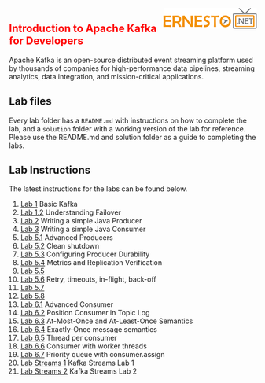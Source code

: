 <img align="right" src="./logo.png">

<h2><span style="color:red;">Introduction to Apache Kafka for Developers</span></h2>

Apache Kafka is an open-source distributed event streaming platform used by thousands of companies for high-performance data pipelines, streaming analytics, data integration, and mission-critical applications.


## Lab files
Every lab folder has a `README.md` with instructions on how to complete the lab, and a `solution` folder with a working version of the lab for reference. Please use the README.md and solution folder as a guide to completing the labs. 


## Lab Instructions
The latest instructions for the labs can be found below. 


1. [Lab 1](https://github.com/fenago/kafka-training/tree/kafka-intro-jpmc/lab_guides) Basic Kafka 
1. [Lab 1.2](https://github.com/fenago/kafka-training/tree/kafka-intro-jpmc/lab_guides) Understanding Failover
1. [Lab 2](https://github.com/fenago/kafka-training/tree/kafka-intro-jpmc/lab_guides) Writing a simple Java Producer
1. [Lab 3](https://github.com/fenago/kafka-training/tree/kafka-intro-jpmc/lab_guides) Writing a simple Java Consumer
1. [Lab 5.1](https://github.com/fenago/kafka-training/tree/kafka-intro-jpmc/lab_guides) Advanced Producers
1. [Lab 5.2](https://github.com/fenago/kafka-training/tree/kafka-intro-jpmc/lab_guides) Clean shutdown 
1. [Lab 5.3](https://github.com/fenago/kafka-training/tree/kafka-intro-jpmc/lab_guides) Configuring Producer Durability
1. [Lab 5.4](https://github.com/fenago/kafka-training/tree/kafka-intro-jpmc/lab_guides) Metrics and Replication Verification
1. [Lab 5.5](https://github.com/fenago/kafka-training/tree/kafka-intro-jpmc/lab_guides)
1. [Lab 5.6](https://github.com/fenago/kafka-training/tree/kafka-intro-jpmc/lab_guides) Retry, timeouts, in-flight, back-off
1. [Lab 5.7](https://github.com/fenago/kafka-training/tree/kafka-intro-jpmc/lab_guides)
1. [Lab 5.8](https://github.com/fenago/kafka-training/tree/kafka-intro-jpmc/lab_guides)
1. [Lab 6.1](https://github.com/fenago/kafka-training/tree/kafka-intro-jpmc/lab_guides) Advanced Consumer 
1. [Lab 6.2](https://github.com/fenago/kafka-training/tree/kafka-intro-jpmc/lab_guides) Position Consumer in Topic Log
1. [Lab 6.3](https://github.com/fenago/kafka-training/tree/kafka-intro-jpmc/lab_guides) At-Most-Once and At-Least-Once Semantics
1. [Lab 6.4](https://github.com/fenago/kafka-training/tree/kafka-intro-jpmc/lab_guides) Exactly-Once message semantics
1. [Lab 6.5](https://github.com/fenago/kafka-training/tree/kafka-intro-jpmc/lab_guides) Thread per consumer
1. [Lab 6.6](https://github.com/fenago/kafka-training/tree/kafka-intro-jpmc/lab_guides) Consumer with worker threads
1. [Lab 6.7](https://github.com/fenago/kafka-training/tree/kafka-intro-jpmc/lab_guides) Priority queue with consumer.assign
1. [Lab Streams 1](https://github.com/fenago/kafka-training/tree/kafka-intro-jpmc/lab_guides) Kafka Streams Lab 1
1. [Lab Streams 2](https://github.com/fenago/kafka-training/tree/kafka-intro-jpmc/lab_guides) Kafka Streams Lab 2

